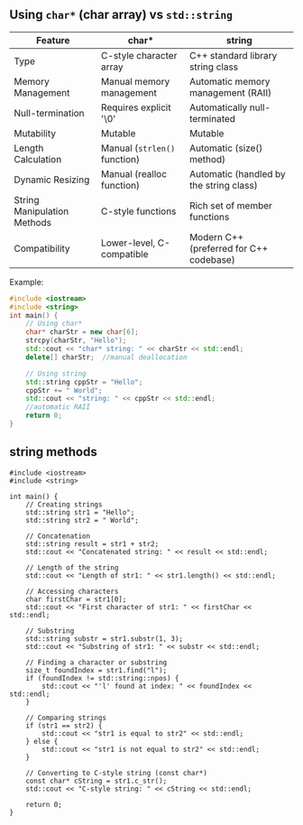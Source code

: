 ## Using ```char*``` (char array) vs ```std::string``` 
| Feature                      | char*                     | string                                      |
|------------------------------|---------------------------|---------------------------------------------|
| Type                         | C-style character array   | C++ standard library string class         |
| Memory Management            | Manual memory management | Automatic memory management (RAII)         |
| Null-termination             | Requires explicit '\0'    | Automatically null-terminated            |
| Mutability                   | Mutable                   | Mutable                                     |
| Length Calculation           | Manual (```strlen()``` function)  | Automatic (size() method)                  |
| Dynamic Resizing            | Manual (realloc function) | Automatic (handled by the string class)   |
| String Manipulation Methods | C-style functions         | Rich set of member functions               |
| Compatibility                | Lower-level, C-compatible | Modern C++ (preferred for C++ codebase)    |

Example:

```cpp
#include <iostream>
#include <string>
int main() {
    // Using char*
    char* charStr = new char[6];
    strcpy(charStr, "Hello");
    std::cout << "char* string: " << charStr << std::endl;
    delete[] charStr;  //manual deallocation

    // Using string
    std::string cppStr = "Hello";
    cppStr += " World";
    std::cout << "string: " << cppStr << std::endl; 
    //automatic RAII
    return 0;
}
```

## string methods
```
#include <iostream>
#include <string>

int main() {
    // Creating strings
    std::string str1 = "Hello";
    std::string str2 = " World";

    // Concatenation
    std::string result = str1 + str2;
    std::cout << "Concatenated string: " << result << std::endl;

    // Length of the string
    std::cout << "Length of str1: " << str1.length() << std::endl;

    // Accessing characters
    char firstChar = str1[0];
    std::cout << "First character of str1: " << firstChar << std::endl;

    // Substring
    std::string substr = str1.substr(1, 3);
    std::cout << "Substring of str1: " << substr << std::endl;

    // Finding a character or substring
    size_t foundIndex = str1.find("l");
    if (foundIndex != std::string::npos) {
        std::cout << "'l' found at index: " << foundIndex << std::endl;
    }

    // Comparing strings
    if (str1 == str2) {
        std::cout << "str1 is equal to str2" << std::endl;
    } else {
        std::cout << "str1 is not equal to str2" << std::endl;
    }

    // Converting to C-style string (const char*)
    const char* cString = str1.c_str();
    std::cout << "C-style string: " << cString << std::endl;

    return 0;
}
```
